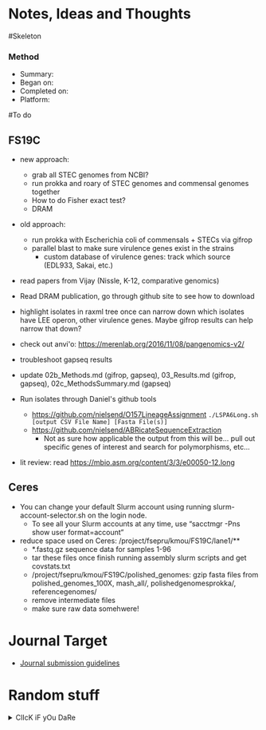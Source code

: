 # Notes, Ideas and Thoughts

#Skeleton
### Method
* Summary:
* Began on:
* Completed on:
* Platform:

#To do

## FS19C
* new approach:
    * grab all STEC genomes from NCBI?
    * run prokka and roary of STEC genomes and commensal genomes together
    * How to do Fisher exact test?
    * DRAM
* old approach:
    * run prokka with Escherichia coli of commensals + STECs via gifrop
    * parallel blast to make sure virulence genes exist in the strains
      * custom database of virulence genes: track which source (EDL933, Sakai, etc.)


* read papers from Vijay (Nissle, K-12, comparative genomics)
* Read DRAM publication, go through github site to see how to download
* highlight isolates in raxml tree once can narrow down which isolates have LEE operon, other virulence genes. Maybe gifrop results can help narrow that down?
* check out anvi'o: https://merenlab.org/2016/11/08/pangenomics-v2/
* troubleshoot gapseq results
* update 02b_Methods.md (gifrop, gapseq), 03_Results.md (gifrop, gapseq), 02c_MethodsSummary.md (gapseq)
* Run isolates through Daniel's github tools
  * https://github.com/nielsend/O157LineageAssignment
    `./LSPA6Long.sh [output CSV File Name] [Fasta File(s)]`
  * https://github.com/nielsend/ABRicateSequenceExtraction
    * Not as sure how applicable the output from this will be... pull out specific genes of interest and search for polymorphisms, etc...
* lit review: read https://mbio.asm.org/content/3/3/e00050-12.long


## Ceres
* You can change your default Slurm account using running slurm-account-selector.sh on the login node.
  * To see all your Slurm accounts at any time, use “sacctmgr -Pns show user format=account”
* reduce space used on Ceres: /project/fsepru/kmou/FS19C/lane1/**
  * *.fastq.gz sequence data for samples 1-96
  * tar these files once finish running assembly slurm scripts and get covstats.txt
  * /project/fsepru/kmou/FS19C/polished_genomes: gzip fasta files from polished_genomes_100X, mash_all/, polishedgenomesprokka/, referencegenomes/
  * remove intermediate files
  * make sure raw data somehwere!

# Journal Target
* [Journal submission guidelines](link)

# Random stuff
<details><summary>ClIcK iF yOu DaRe</summary>
Boo!! Congratulations
</details>
